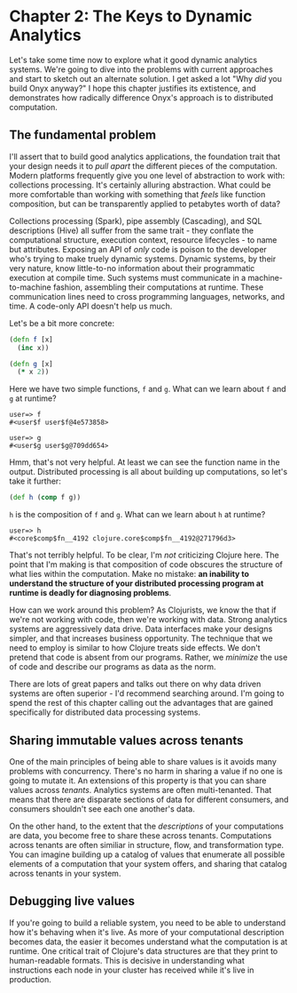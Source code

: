 # Chapter 2: The Keys to Dynamic Analytics

Let's take some time now to explore what it good dynamic analytics systems. We're going to dive into the problems with current approaches and start to sketch out an alternate solution. I get asked a lot "Why *did* you build Onyx anyway?" I hope this chapter justifies its extistence, and demonstrates how radically difference Onyx's approach is to distributed computation.

## The fundamental problem

I'll assert that to build good analytics applications, the foundation trait that your design needs it to *pull apart* the different pieces of the computation. Modern platforms frequently give you one level of abstraction to work with: collections processing. It's certainly alluring abstraction. What could be more comfortable than working with something that *feels* like function composition, but can be transparently applied to petabytes worth of data?

Collections processing (Spark), pipe assembly (Cascading), and SQL descriptions (Hive) all suffer from the same trait - they conflate the computational structure, execution context, resource lifecycles - to name but attributes. Exposing an API of *only* code is poison to the developer who's trying to make truely dynamic systems. Dynamic systems, by their very nature, know little-to-no information about their programmatic execution at compile time. Such systems must communicate in a machine-to-machine fashion, assembling their computations at runtime. These communication lines need to cross programming languages, networks, and time. A code-only API doesn't help us much.

Let's be a bit more concrete:

```clojure
(defn f [x]
  (inc x))

(defn g [x]
  (* x 2))
```

Here we have two simple functions, `f` and `g`. What can we learn about `f` and `g` at runtime?

```text
user=> f
#<user$f user$f@4e573858>

user=> g
#<user$g user$g@709dd654>
```

Hmm, that's not very helpful. At least we can see the function name in the output. Distributed processing is all about building up computations, so let's take it further:

```clojure
(def h (comp f g))
```

`h` is the composition of `f` and `g`. What can we learn about `h` at runtime?

```text
user=> h
#<core$comp$fn__4192 clojure.core$comp$fn__4192@271796d3>
```

That's not terribly helpful. To be clear, I'm *not* criticizing Clojure here. The point that I'm making is that composition of code obscures the structure of what lies within the computation. Make no mistake: **an inability to understand the structure of your distributed processing program at runtime is deadly for diagnosing problems**.

How can we work around this problem? As Clojurists, we know the that if we're not working with code, then we're working with data. Strong analytics systems are aggressively data drive. Data interfaces make your designs simpler, and that increases business opportunity. The technique that we need to employ is similar to how Clojure treats side effects. We don't pretend that code is absent from our programs. Rather, we *minimize* the use of code and describe our programs as data as the norm.

There are lots of great papers and talks out there on why data driven systems are often superior - I'd recommend searching around. I'm going to spend the rest of this chapter calling out the advantages that are gained specifically for distributed data processing systems.

## Sharing immutable values across tenants

One of the main principles of being able to share values is it avoids many problems with concurrency. There's no harm in sharing a value if no one is going to mutate it. An extensions of this property is that you can share values across *tenants*. Analytics systems are often multi-tenanted. That means that there are disparate sections of data for different consumers, and consumers shouldn't see each one another's data.

On the other hand, to the extent that the *descriptions* of your computations are data, you become free to share these across tenants. Computations across tenants are often similiar in structure, flow, and transformation type. You can imagine building up a catalog of values that enumerate all possible elements of a computation that your system offers, and sharing that catalog across tenants in your system.

## Debugging live values

If you're going to build a reliable system, you need to be able to understand how it's behaving when it's live. As more of your computational description becomes data, the easier it becomes understand what the computation is at runtime. One critical trait of Clojure's data structures are that they print to human-readable formats. This is decisive in understanding what instructions each node in your cluster has received while it's live in production.


